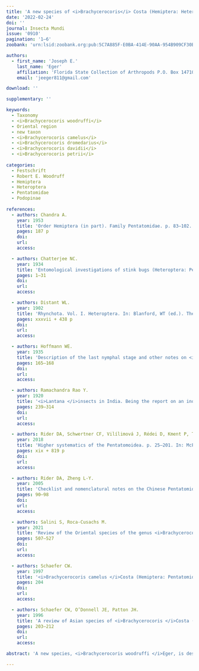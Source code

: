 ```yaml
---
title: 'A new species of <i>Brachycerocoris</i> Costa (Hemiptera: Heteroptera: Pentatomidae: Podopinae) from the Philippines'
date: '2022-02-24'
doi: ''
journal: Insecta Mundi
issue: '0910'
pagination: '1–6'
zoobank: 'urn:lsid:zoobank.org:pub:5C7A885F-E0BA-414E-90AA-954B909CF30B'

authors:
  - first_name: 'Joseph E.'
    last_name: 'Eger'
    affiliation: 'Florida State Collection of Arthropods P.O. Box 147100 Gainesville, FL, 32614-7100, USA'
    email: 'jeeger811@gmail.com'

download: ''

supplementary: ''

keywords:
  - Taxonomy
  - <i>Brachycerocoris woodruffi</i>
  - Oriental region
  - new taxon
  - <i>Brachycerocoris camelus</i>
  - <i>Brachycerocoris dromedarius</i>
  - <i>Brachycerocoris davidii</i>
  - <i>Brachycerocoris petrii</i>
  
categories:
  - Festschrift
  - Robert E. Woodruff
  - Hemiptera
  - Heteroptera
  - Pentatomidae
  - Podopinae  
  
references:
  - authors: Chandra A.
    year: 1953
    title: 'Order Hemiptera (in part). Family Pentatomidae. p. 83–102. In: Roonwal ML, Mathur RN, Bhasin GD, Singh B, Pant GD, Chandra A, Katiyar KN, Mathur RK (ed.). A systematic catalogue of the main identified entomological collection at the Forest Research Institute, Dehra Dun. Parts 9–21. Orders Isoptera, Embioptera, Psocoptera, Anoplura, Ephemeroptera, Odonata, Thysanoptera and Hemiptera. Government of India Press; Kolkata'
    pages: 187 p
    doi: 
    url: 
    access: 

  - authors: Chatterjee NC.
    year: 1934
    title: 'Entomological investigations of stink bugs (Heteroptera: Pentatomidae) of India. Indian Forest Records 20(9)'
    pages: 1–31
    doi: 
    url: 
    access: 

  - authors: Distant WL.
    year: 1902
    title: 'Rhynchota. Vol. I. Heteroptera. In: Blanford, WT (ed.). The fauna of British India, including Ceylon and Burma. Taylor & Francis; London'
    pages: xxxvii + 438 p
    doi: 
    url: 
    access: 

  - authors: Hoffmann WE.
    year: 1935
    title: 'Description of the last nymphal stage and other notes on <i>Brachycerocoris camelus </i>Costa (Hemiptera: Pentatomidae). Lingnan Science Journal 14(1)'
    pages: 165–168
    doi: 
    url: 
    access: 

  - authors: Ramachandra Rao Y.
    year: 1920
    title: '<i>Lantana </i>insects in India. Being the report on an inquiry into the efficiency of indigenous insect pests as a check on the spread of <i>Lantana </i>in India. Report of Proceedings. 3rd Ent. Meeting, Pusa, February 1919 2'
    pages: 239–314
    doi: 
    url: 
    access: 

  - authors: Rider DA, Schwertner CF, Vilílimová J, Rédei D, Kment P, Thomas DB.
    year: 2018
    title: 'Higher systematics of the Pentatomoidea. p. 25–201. In: McPherson JE (ed.). Invasive stink bugs and related species (Pentatomoidea). Biology, higher systematics, semiochemistry, and management. CRC Press; Boca Raton, FL, USA'
    pages: xix + 819 p
    doi: 
    url: 
    access: 

  - authors: Rider DA, Zheng L-Y.
    year: 2005
    title: 'Checklist and nomenclatural notes on the Chinese Pentatomidae (Heteroptera). III. Phyllocephalinae, Podopinae. Proceedings of the Entomological Society of Washington 107(1)'
    pages: 90–98
    doi: 
    url: 
    access: 

  - authors: Salini S, Roca-Cusachs M.
    year: 2021
    title: 'Review of the Oriental species of the genus <i>Brachycerocoris </i>Costa, 1863 (Hemiptera: Pentatomoidea: Pentatomidae: Podopinae s.l.) with description of two new species. Zootaxa 5040(4)'
    pages: 507–527
    doi: 
    url: 
    access: 

  - authors: Schaefer CW.
    year: 1997
    title: '<i>Brachycerocoris camelus </i>Costa (Hemiptera: Pentatomidae: Podopinae) in India: new country record. Proceedings of the Entomological Society of Washington 99(1)'
    pages: 204
    doi: 
    url: 
    access: 

  - authors: Schaefer CW, O’Donnell JE, Patton JH.
    year: 1996
    title: 'A review of Asian species of <i>Brachycerocoris </i>Costa (Heteroptera: Pentatomidae: Podopinae). Oriental Insects 30(1)'
    pages: 203–212
    doi: 
    url: 
    access: 

abstract: 'A new species, <i>Brachycerocoris woodruffi </i>Eger, is described from Mindanao Island, Philippines. The new species is described, illustrated and compared to the two other species of <i>Brachycerocoris </i>Costa oc¬curring in the Philippines, <I>B</I>. <i>dromedarius </i>(Vollenhoven) and <I>B</I>. <i>davidii </i>Roca-Cusachs and Salini.'

---
```


